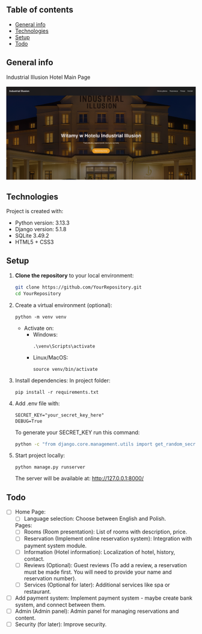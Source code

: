 ## Table of contents
* [General info](#general-info)
* [Technologies](#technologies)
* [Setup](#setup)
* [Todo](#todo)

## General info
Industrial Illusion Hotel Main Page
<br>
<br>
![alt text](https://github.com/Eiffo/Industrial_Illusion_Hotel/blob/main/Industrial_Illusion/static/img/main_page.png)
	
## Technologies
Project is created with:
* Python version: 3.13.3
* Django version: 5.1.8
* SQLite 3.49.2
* HTML5 + CSS3

	
## Setup
1. **Clone the repository** to your local environment:
   ```bash
   git clone https://github.com/YourRepository.git
   cd YourRepository
   ```
2. Create a virtual environment (optional):
   ```
   python -m venv venv
   ```
   * Activate on:
     - Windows:
	     ```
	     .\venv\Scripts\activate
	     ```
     - Linux/MacOS:
	     ```
	     source venv/bin/activate
	     ```
3. Install dependencies:
   In project folder:
   ```
   pip install -r requirements.txt
   ```
4. Add .env file with:
   ```
   SECRET_KEY="your_secret_key_here"
   DEBUG=True
   ```
   To generate your SECRET_KEY run this command:
   ```bash
   python -c "from django.core.management.utils import get_random_secret_key; print(get_random_secret_key())"
   ```
5. Start project locally:
   ```
   python manage.py runserver
   ```
   The server will be available at: http://127.0.0.1:8000/


## Todo
- [ ] Home Page:
    - [ ] Language selection: 
        Choose between English and Polish.

    Pages:
    - [ ] Rooms (Room presentation): 
        List of rooms with description, price.
    - [ ] Reservation (Implement online reservation system): 
        Integration with payment system module.
    - [ ] Information (Hotel information): 
        Localization of hotel, history, contact.
    - [ ] Reviews (Optional): 
        Guest reviews (To add a review, a reservation must be made first. You will need to provide your name and reservation number).
    - [ ] Services (Optional for later): 
        Additional services like spa or restaurant.

- [ ] Add payment system: 
    Implement payment system - maybe create bank system, and connect between them.
- [ ] Admin (Admin panel): 
    Admin panel for managing reservations and content.
- [ ] Security (for later): 
    Improve security.
